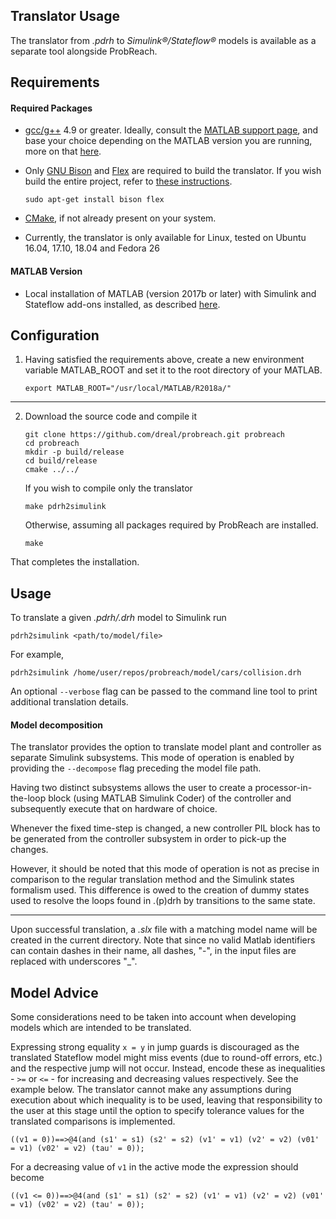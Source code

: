 ## Translator Usage

The translator from *.pdrh* to *Simulink®/Stateflow®* models is available as a separate tool alongside ProbReach.

## Requirements
    
   #### Required Packages
   
   - [gcc/g++](https://gcc.gnu.org/) 4.9 or greater. Ideally, consult the [MATLAB support page](https://uk.mathworks.com/support/compilers.html),
   and base your choice depending on the MATLAB version you are running, more on that [here](#matlab-version).
   
   - Only [GNU Bison](https://www.gnu.org/software/bison/) and [Flex](https://github.com/westes/flex)
   are required to build the translator. If you wish build the entire project, refer to 
   [these instructions](https://github.com/dreal/probreach/blob/master/doc/build.md).
   
        ```sudo apt-get install bison flex``` 
        
   - [CMake](https://cmake.org/), if not already present on your system.

 - Currently, the translator is only available for Linux, tested on Ubuntu 16.04, 17.10, 18.04 and Fedora 26

  #### MATLAB Version
 - Local installation of MATLAB (version 2017b or later) with Simulink and Stateflow add-ons installed, 
 as described [here](https://uk.mathworks.com/help/install/ug/install-mathworks-software.html).


## Configuration

 1. Having satisfied the requirements above, create a new environment variable MATLAB_ROOT and set it to the root 
 directory of your MATLAB.

        export MATLAB_ROOT="/usr/local/MATLAB/R2018a/"

 ___


 2. Download the source code and compile it
	```
	git clone https://github.com/dreal/probreach.git probreach
	cd probreach
	mkdir -p build/release
	cd build/release
	cmake ../../
	```
	If you wish to compile only the translator
	```
	make pdrh2simulink
	```
	Otherwise, assuming all packages required by ProbReach are installed.
	```
	make
	```
That completes the installation.
## Usage
To translate a given *.pdrh/.drh* model to Simulink run
```
pdrh2simulink <path/to/model/file>
```
For example,
```
pdrh2simulink /home/user/repos/probreach/model/cars/collision.drh
```
An optional ```--verbose``` flag can be passed to the command line tool to print additional translation details.

#### Model decomposition
The translator provides the option to translate model plant and controller as separate Simulink subsystems. 
This mode of operation is enabled by providing the `--decompose` flag preceding the model file path. 


Having two distinct subsystems allows the user to create a processor-in-the-loop block (using MATLAB Simulink Coder)
of the controller and subsequently execute that on hardware of choice.

Whenever the fixed time-step is changed, a new controller PIL block has to be generated from the 
controller subsystem in order to pick-up the changes.

However, it should be noted that this mode of operation is not as precise in comparison to the regular
translation method and the Simulink states formalism used. This difference is owed to the creation of dummy states
used to resolve the loops found in .(p)drh by transitions to the same state.

---

Upon successful translation, a *.slx* file with a matching model name will be created
in the current directory. Note that since no valid Matlab 
identifiers can contain dashes in their name, all dashes, "-", in the input files are replaced with underscores "_".

## Model Advice

Some considerations need to be taken into account when developing models which are intended to be translated.

Expressing strong equality ```x = y``` in jump guards is discouraged as the 
translated Stateflow model might miss events (due to round-off errors, etc.) and the 
respective jump will not occur. Instead, encode these as inequalities - ```>=``` or ```<=``` - for increasing and 
decreasing values respectively. See the example below.
The translator cannot make any assumptions during execution about which inequality is to be used, leaving that 
responsibility to the user at this stage
until the option to specify tolerance values for the translated comparisons is implemented.

```
((v1 = 0))==>@4(and (s1' = s1) (s2' = s2) (v1' = v1) (v2' = v2) (v01' = v1) (v02' = v2) (tau' = 0));
```
For a decreasing value of ```v1``` in the active mode the expression should become
```
((v1 <= 0))==>@4(and (s1' = s1) (s2' = s2) (v1' = v1) (v2' = v2) (v01' = v1) (v02' = v2) (tau' = 0));
```
